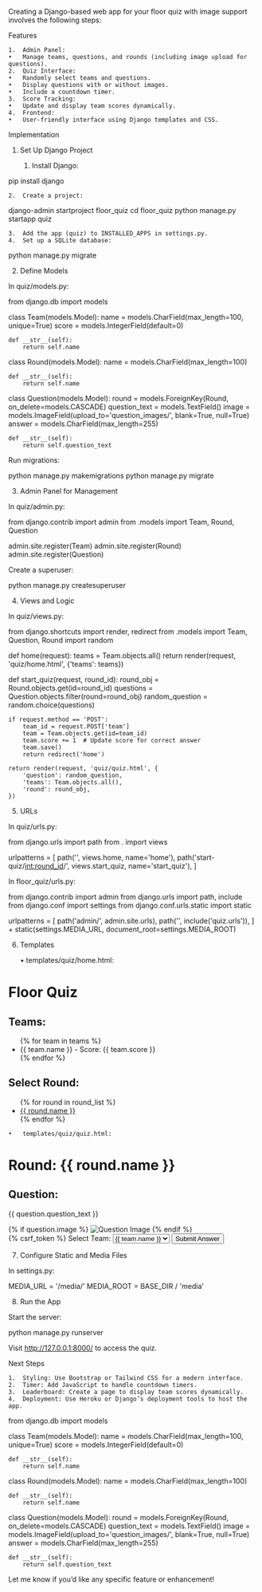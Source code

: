 Creating a Django-based web app for your floor quiz with image support involves the following steps:

Features

	1.	Admin Panel:
	•	Manage teams, questions, and rounds (including image upload for questions).
	2.	Quiz Interface:
	•	Randomly select teams and questions.
	•	Display questions with or without images.
	•	Include a countdown timer.
	3.	Score Tracking:
	•	Update and display team scores dynamically.
	4.	Frontend:
	•	User-friendly interface using Django templates and CSS.

Implementation

1. Set Up Django Project

	1.	Install Django:

pip install django


	2.	Create a project:

django-admin startproject floor_quiz
cd floor_quiz
python manage.py startapp quiz


	3.	Add the app (quiz) to INSTALLED_APPS in settings.py.
	4.	Set up a SQLite database:

python manage.py migrate

2. Define Models

In quiz/models.py:

from django.db import models

class Team(models.Model):
    name = models.CharField(max_length=100, unique=True)
    score = models.IntegerField(default=0)

    def __str__(self):
        return self.name

class Round(models.Model):
    name = models.CharField(max_length=100)

    def __str__(self):
        return self.name

class Question(models.Model):
    round = models.ForeignKey(Round, on_delete=models.CASCADE)
    question_text = models.TextField()
    image = models.ImageField(upload_to='question_images/', blank=True, null=True)
    answer = models.CharField(max_length=255)

    def __str__(self):
        return self.question_text

Run migrations:

python manage.py makemigrations
python manage.py migrate

3. Admin Panel for Management

In quiz/admin.py:

from django.contrib import admin
from .models import Team, Round, Question

admin.site.register(Team)
admin.site.register(Round)
admin.site.register(Question)

Create a superuser:

python manage.py createsuperuser

4. Views and Logic

In quiz/views.py:

from django.shortcuts import render, redirect
from .models import Team, Question, Round
import random

def home(request):
    teams = Team.objects.all()
    return render(request, 'quiz/home.html', {'teams': teams})

def start_quiz(request, round_id):
    round_obj = Round.objects.get(id=round_id)
    questions = Question.objects.filter(round=round_obj)
    random_question = random.choice(questions)

    if request.method == 'POST':
        team_id = request.POST['team']
        team = Team.objects.get(id=team_id)
        team.score += 1  # Update score for correct answer
        team.save()
        return redirect('home')

    return render(request, 'quiz/quiz.html', {
        'question': random_question,
        'teams': Team.objects.all(),
        'round': round_obj,
    })

5. URLs

In quiz/urls.py:

from django.urls import path
from . import views

urlpatterns = [
    path('', views.home, name='home'),
    path('start-quiz/<int:round_id>/', views.start_quiz, name='start_quiz'),
]

In floor_quiz/urls.py:

from django.contrib import admin
from django.urls import path, include
from django.conf import settings
from django.conf.urls.static import static

urlpatterns = [
    path('admin/', admin.site.urls),
    path('', include('quiz.urls')),
] + static(settings.MEDIA_URL, document_root=settings.MEDIA_ROOT)

6. Templates

	•	templates/quiz/home.html:

<!DOCTYPE html>
<html>
<head>
    <title>Floor Quiz</title>
</head>
<body>
    <h1>Floor Quiz</h1>
    <h2>Teams:</h2>
    <ul>
        {% for team in teams %}
        <li>{{ team.name }} - Score: {{ team.score }}</li>
        {% endfor %}
    </ul>
    <h2>Select Round:</h2>
    <ul>
        {% for round in round_list %}
        <li><a href="{% url 'start_quiz' round.id %}">{{ round.name }}</a></li>
        {% endfor %}
    </ul>
</body>
</html>

	•	templates/quiz/quiz.html:

<!DOCTYPE html>
<html>
<head>
    <title>Quiz Round</title>
</head>
<body>
    <h1>Round: {{ round.name }}</h1>
    <h2>Question:</h2>
    <p>{{ question.question_text }}</p>
    {% if question.image %}
    <img src="{{ question.image.url }}" alt="Question Image">
    {% endif %}
    <form method="POST">
        {% csrf_token %}
        <label for="team">Select Team:</label>
        <select name="team">
            {% for team in teams %}
            <option value="{{ team.id }}">{{ team.name }}</option>
            {% endfor %}
        </select>
        <button type="submit">Submit Answer</button>
    </form>
</body>
</html>

7. Configure Static and Media Files

In settings.py:

MEDIA_URL = '/media/'
MEDIA_ROOT = BASE_DIR / 'media'

8. Run the App

Start the server:

python manage.py runserver

Visit http://127.0.0.1:8000/ to access the quiz.

Next Steps

	1.	Styling: Use Bootstrap or Tailwind CSS for a modern interface.
	2.	Timer: Add JavaScript to handle countdown timers.
	3.	Leaderboard: Create a page to display team scores dynamically.
	4.	Deployment: Use Heroku or Django’s deployment tools to host the app.


from django.db import models

class Team(models.Model):
    name = models.CharField(max_length=100, unique=True)
    score = models.IntegerField(default=0)

    def __str__(self):
        return self.name

class Round(models.Model):
    name = models.CharField(max_length=100)

    def __str__(self):
        return self.name

class Question(models.Model):
    round = models.ForeignKey(Round, on_delete=models.CASCADE)
    question_text = models.TextField()
    image = models.ImageField(upload_to='question_images/', blank=True, null=True)
    answer = models.CharField(max_length=255)

    def __str__(self):
        return self.question_text



Let me know if you’d like any specific feature or enhancement!